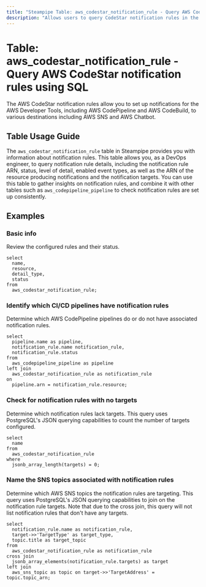 ```yaml
---
title: "Steampipe Table: aws_codestar_notification_rule - Query AWS CodeStar notification rules using SQL"
description: "Allows users to query CodeStar notification rules in the AWS Developer Tools to retrieve information about notification rules."
---
```


# Table: aws_codestar_notification_rule - Query AWS CodeStar notification rules using SQL

The AWS CodeStar notification rules allow you to set up notifications for the AWS Developer Tools, including AWS CodePipeline and AWS CodeBuild, to various destinations including AWS SNS and AWS Chatbot.

## Table Usage Guide

The `aws_codestar_notification_rule` table in Steampipe provides you with information about notification rules. This table allows you, as a DevOps engineer, to query notification rule details, including the notification rule ARN, status, level of detail, enabled event types, as well as the ARN of the resource producing notifications and the notification targets. You can use this table to gather insights on notification rules, and combine it with other tables such as `aws_codepipeline_pipeline` to check notification rules are set up consistently.

## Examples

### Basic info
Review the configured rules and their status.
```sql+postgres
select
  name,
  resource,
  detail_type,
  status
from
  aws_codestar_notification_rule;
```

### Identify which CI/CD pipelines have notification rules
Determine which AWS CodePipeline pipelines do or do not have associated notification rules.

```sql+postgres
select
  pipeline.name as pipeline,
  notification_rule.name notification_rule,
  notification_rule.status
from
  aws_codepipeline_pipeline as pipeline
left join
  aws_codestar_notification_rule as notification_rule
on
  pipeline.arn = notification_rule.resource;
```

### Check for notification rules with no targets
Determine which notification rules lack targets. This query uses PostgreSQL's JSON querying capabilities to count the number of targets configured.
```sql+postgres
select
  name
from
  aws_codestar_notification_rule
where
  jsonb_array_length(targets) = 0;
```

### Name the SNS topics associated with notification rules
Determine which AWS SNS topics the notification rules are targeting. This query uses PostgreSQL's JSON querying capabilities to join on the notification rule targets. Note that due to the cross join, this query will not list notification rules that don't have any targets.

```sql+postgres
select
  notification_rule.name as notification_rule,
  target->>'TargetType' as target_type,
  topic.title as target_topic
from
  aws_codestar_notification_rule as notification_rule
cross join
  jsonb_array_elements(notification_rule.targets) as target
left join
  aws_sns_topic as topic on target->>'TargetAddress' = topic.topic_arn;
```
